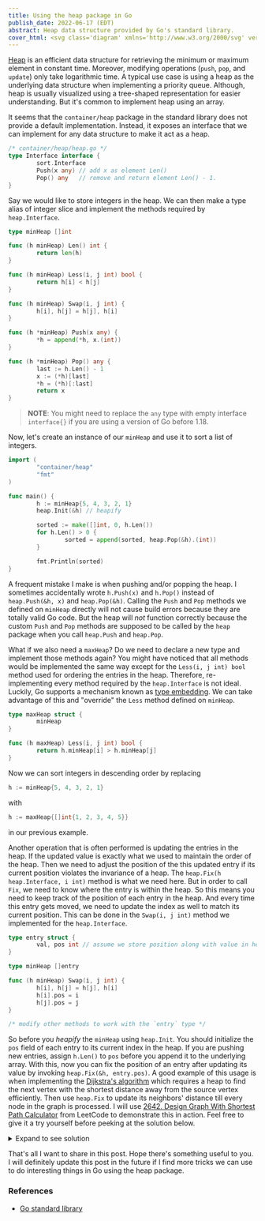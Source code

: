 ```yaml
---
title: Using the heap package in Go
publish_date: 2022-06-17 (EDT)
abstract: Heap data structure provided by Go's standard library.
cover_html: <svg class='diagram' xmlns='http://www.w3.org/2000/svg' version='1.1' height='121' width='312'><g transform='translate(8,16)'><path d='M 64,80 L 72,64' fill='none' stroke='currentColor'></path><path d='M 88,32 L 96,16' fill='none' stroke='currentColor'></path><path d='M 112,80 L 120,64' fill='none' stroke='currentColor'></path><path d='M 216,80 L 224,64' fill='none' stroke='currentColor'></path><path d='M 240,32 L 248,16' fill='none' stroke='currentColor'></path><path d='M 264,80 L 272,64' fill='none' stroke='currentColor'></path><path d='M 88,64 L 96,80' fill='none' stroke='currentColor'></path><path d='M 112,16 L 120,32' fill='none' stroke='currentColor'></path><path d='M 136,64 L 144,80' fill='none' stroke='currentColor'></path><path d='M 240,64 L 248,80' fill='none' stroke='currentColor'></path><path d='M 264,16 L 272,32' fill='none' stroke='currentColor'></path><path d='M 288,64 L 296,80' fill='none' stroke='currentColor'></path><text text-anchor='middle' x='64' y='100' fill='currentColor' style='font-size:1em'>5</text><text text-anchor='middle' x='80' y='52' fill='currentColor' style='font-size:1em'>3</text><text text-anchor='middle' x='96' y='100' fill='currentColor' style='font-size:1em'>4</text><text text-anchor='middle' x='104' y='4' fill='currentColor' style='font-size:1em'>1</text><text text-anchor='middle' x='112' y='100' fill='currentColor' style='font-size:1em'>7</text><text text-anchor='middle' x='128' y='52' fill='currentColor' style='font-size:1em'>2</text><text text-anchor='middle' x='144' y='100' fill='currentColor' style='font-size:1em'>6</text><text text-anchor='middle' x='216' y='100' fill='currentColor' style='font-size:1em'>3</text><text text-anchor='middle' x='232' y='52' fill='currentColor' style='font-size:1em'>5</text><text text-anchor='middle' x='248' y='100' fill='currentColor' style='font-size:1em'>4</text><text text-anchor='middle' x='256' y='4' fill='currentColor' style='font-size:1em'>7</text><text text-anchor='middle' x='264' y='100' fill='currentColor' style='font-size:1em'>1</text><text text-anchor='middle' x='280' y='52' fill='currentColor' style='font-size:1em'>6</text><text text-anchor='middle' x='296' y='100' fill='currentColor' style='font-size:1em'>2</text></g></svg>
---
```


[Heap](https://en.wikipedia.org/wiki/Heap_(data_structure))
is an efficient data structure for retrieving the minimum or
maximum element in constant time. Moreover, modifying operations
(`push`, `pop`, and `update`) only take logarithmic time.
A typical use case is using a heap as the underlying data
structure when implementing a priority queue. Although,
heap is usually visualized using a tree-shaped representation
for easier understanding. But it's common to implement heap
using an array.

It seems that the `container/heap` package in the standard library
does not provide a default implementation. Instead, it exposes
an interface that we can implement for any data structure to
make it act as a heap.

```go
/* container/heap/heap.go */
type Interface interface {
        sort.Interface
        Push(x any) // add x as element Len()
        Pop() any   // remove and return element Len() - 1.
}
```

Say we would like to store integers in the heap. We can then
make a type alias of integer slice and implement the methods
required by `heap.Interface`.

```go
type minHeap []int

func (h minHeap) Len() int {
        return len(h)
}

func (h minHeap) Less(i, j int) bool {
        return h[i] < h[j]
}

func (h minHeap) Swap(i, j int) {
        h[i], h[j] = h[j], h[i]
}

func (h *minHeap) Push(x any) {
        *h = append(*h, x.(int))
}

func (h *minHeap) Pop() any {
        last := h.Len() - 1
        x := (*h)[last]
        *h = (*h)[:last]
        return x
}
```

> __NOTE__: You might need to replace the `any` type with empty
> interface `interface{}` if you are using a version of Go
> before 1.18.

Now, let's create an instance of our `minHeap` and use it to
sort a list of integers.

```go
import (
        "container/heap"
        "fmt"
)

func main() {
        h := minHeap{5, 4, 3, 2, 1}
        heap.Init(&h) // heapify

        sorted := make([]int, 0, h.Len())
        for h.Len() > 0 {
                sorted = append(sorted, heap.Pop(&h).(int))
        }

        fmt.Println(sorted)
}
```

A frequent mistake I make is when pushing and/or popping the
heap. I sometimes accidentally wrote `h.Push(x)` and `h.Pop()`
instead of `heap.Push(&h, x)` and `heap.Pop(&h)`. Calling the
`Push` and `Pop` methods we defined on `minHeap` directly will
not cause build errors because they are totally valid Go code.
But the heap will _not_ function correctly because the custom
`Push` and `Pop` methods are supposed to be called by the `heap`
package when you call `heap.Push` and `heap.Pop`.

What if we also need a `maxHeap`? Do we need to declare a new
type and implement those methods again? You might have noticed
that all methods would be implemented the same way except for
the `Less(i, j int) bool` method used for ordering the entries
in the heap. Therefore, re-implementing every method required
by the `heap.Interface` is not ideal. Luckily, Go supports a
mechanism known as [type embedding](https://go.dev/doc/effective_go#embedding).
We can take advantage of this and "override" the `Less` method
defined on `minHeap`.

```go
type maxHeap struct {
        minHeap
}

func (h maxHeap) Less(i, j int) bool {
        return h.minHeap[i] > h.minHeap[j]
}
```

Now we can sort integers in descending order by replacing

```go
h := minHeap{5, 4, 3, 2, 1}
```

with

```go
h := maxHeap{[]int{1, 2, 3, 4, 5}}
```

in our previous example.

Another operation that is often performed is updating the
entries in the heap. If the updated value is exactly what
we used to maintain the order of the heap. Then we need to
adjust the position of the this updated entry if its current
position violates the invariance of a heap. The `heap.Fix(h heap.Interface, i int)`
method is what we need here. But in order to call `Fix`,
we need to know where the entry is within the heap. So this
means you need to keep track of the position of each entry in
the heap. And every time this entry gets moved, we need to
update the index as well to match its current position.
This can be done in the `Swap(i, j int)` method we implemented
for the `heap.Interface`.

```go
type entry struct {
        val, pos int // assume we store position along with value in heap
}

type minHeap []entry

func (h minHeap) Swap(i, j int) {
        h[i], h[j] = h[j], h[i]
        h[i].pos = i
        h[j].pos = j
}

/* modify other methods to work with the `entry` type */
```

So before you _heapify_ the `minHeap` using `heap.Init`. You
should initialize the `pos` field of each entry to its current
index in the heap. If you are pushing new entries, assign `h.Len()`
to `pos` before you append it to the underlying array. With this,
now you can fix the position of an entry after updating its
value by invoking `heap.Fix(&h, entry.pos)`. A good example
of this usage is when implementing the [Dijkstra's algorithm](https://en.wikipedia.org/wiki/Dijkstra%27s_algorithm)
which requires a heap to find the next vertex with the shortest
distance away from the source vertex efficiently.
Then use `heap.Fix` to update its neighbors' distance till every
node in the graph is processed.
I will use [2642. Design Graph With Shortest Path Calculator](https://leetcode.com/problems/design-graph-with-shortest-path-calculator/description/)
from LeetCode to demonstrate this in action. Feel free to give
it a try yourself before peeking at the solution below.

<details>
<summary>Expand to see solution</summary>

```go
const INF = math.MaxInt - 1e6

type node struct {
	pos, dis int
}

type Graph struct {
	hlen  int
	h     []int
	nodes []node
	adj   []*list.List
}

func (g Graph) Len() int {
	return g.hlen
}

func (g Graph) Less(i, j int) bool {
	return g.nodes[g.h[i]].dis < g.nodes[g.h[j]].dis
}

func (g Graph) Swap(i, j int) {
	g.h[i], g.h[j] = g.h[j], g.h[i]
	g.nodes[g.h[i]].pos = i
	g.nodes[g.h[j]].pos = j
}

func (g *Graph) Push(x any) {
	g.h = append(g.h, x.(int))
	g.hlen++
}

func (g *Graph) Pop() any {
	x := g.h[g.hlen-1]
	g.hlen--
	return x
}

func Constructor(n int, edges [][]int) Graph {
	adj := make([]*list.List, n)

	for _, e := range edges {
		from := e[0]
		if adj[from] == nil {
			adj[from] = list.New()
		}
		adj[from].PushFront(e)
	}

	return Graph{
		hlen:  n,
		h:     make([]int, n),
		nodes: make([]node, n),
		adj:   adj,
	}
}

func (g *Graph) AddEdge(edge []int) {
	from := edge[0]
	if g.adj[from] == nil {
		g.adj[from] = list.New()
	}
	g.adj[from].PushFront(edge)
}

func (g *Graph) ShortestPath(node1 int, node2 int) int {
	for i := range g.h {
		g.h[i] = i
		g.nodes[i].pos = i
		g.nodes[i].dis = INF
	}

	g.nodes[node1].dis = 0
	g.hlen = len(g.h)
	heap.Init(g)

	for g.hlen > 0 {
		from := heap.Pop(g).(int)
		g.nodes[from].pos = -1
		if g.adj[from] == nil || g.nodes[from].dis == INF {
			continue
		}

		elem := g.adj[from].Front()
		for elem != nil {
			to, cost := elem.Value.([]int)[1], elem.Value.([]int)[2]
			if g.nodes[to].pos >= 0 {
				g.nodes[to].dis = min(g.nodes[to].dis, g.nodes[from].dis+cost)
				heap.Fix(g, g.nodes[to].pos)
			}
			elem = elem.Next()
		}
	}

	if g.nodes[node2].dis == INF {
		return -1
	}
	return g.nodes[node2].dis
}

func min(x, y int) int {
	if x < y {
		return x
	}
	return y
}
```
</details>

That's all I want to share in this post. Hope there's something
useful to you. I will definitely update this post in the future
if I find more tricks we can use to do interesting things in Go
using the heap package.

### References

- [Go standard library](https://pkg.go.dev/container/heap)
